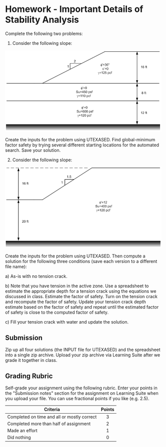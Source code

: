 # Homework - Important Details of Stability Analysis

Complete the following two problems:

1) Consider the following slope:

![hw_fig1.png](hw_fig1.png)

Create the inputs for the problem using UTEXASED. Find global-minimum factor safety by trying several different starting locations for the automated search. Save your solution.

2) Consider the following slope:

![hw_fig2.png](hw_fig2.png)

Create the inputs for the problem using UTEXASED. Then compute a solution for the following three conditions (save each version to a different file name):

a) As-is with no tension crack.

b) Note that you have tension in the active zone. Use a spreadsheet to estimate the appropriate depth for a tension crack using the equations we discussed in class. Estimate the factor of safety. Turn on the tension crack and recompute the factor of safety. Update your tension crack depth estimate based on the factor of safety and repeat until the estimated factor of safety is close to the computed factor of safety.

c) Fill your tension crack with water and update the solution.

## Submission

Zip up all four solutions (the INPUT file for UTEXASED) and the spreadsheet into a single zip archive. Upload your zip archive via Learning Suite after we grade it together in class.

## Grading Rubric

Self-grade your assignment using the following rubric. Enter your points in the "Submission notes" section for the assignment on Learning Suite when you upload your file. You can use fractional points if you like (e.g. 2.5).

| Criteria                                    | Points |
|---------------------------------------------|:------:|
| Completed on time and all or mostly correct |   3    |
| Completed more than half of assignment      |   2    |
| Made an effort                              |   1    |
| Did nothing                                 |   0    |